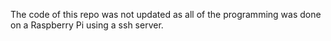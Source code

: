 The code of this repo was not updated as all of the programming was done on a Raspberry Pi using a ssh server.
